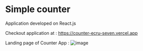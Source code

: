 # Simple counter

Application developed on React.js

Checkout application at : https://counter-ecru-seven.vercel.app

Landing page of Counter App : 
![image](https://user-images.githubusercontent.com/107784718/188432081-1cd8938a-0462-4686-b5f6-2f6d9ac4f345.png)
